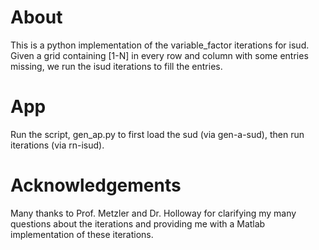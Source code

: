 # About
This is a python implementation of the variable_factor iterations for isud. Given a grid containing [1-N] in every row and column with some entries missing, we run the isud iterations to fill the entries.     

# App
Run the script, gen_ap.py to first load the sud (via gen-a-sud), then run iterations (via rn-isud). 

# Acknowledgements
Many thanks to Prof. Metzler and Dr. Holloway for clarifying my many questions about the iterations and providing me with a Matlab implementation of these iterations.
